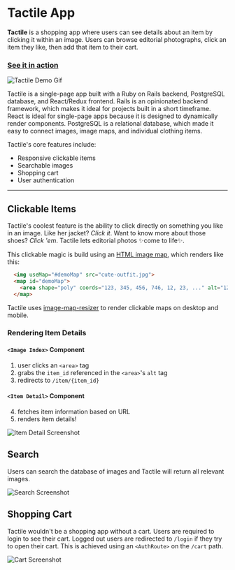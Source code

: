 # Tactile App
__Tactile__ is a shopping app where users can see details about an item by clicking it within an image. Users can browse editorial photographs, click an item they like, then add that item to their cart. 

### [See it in action](http://ashvalejohn-full-stack.herokuapp.com/#/)

![Tactile Demo Gif](http://res.cloudinary.com/ashvalejohn/image/upload/c_scale,w_800/v1512164119/readme_ghsm5g.gif)

Tactile is a single-page app built with a Ruby on Rails backend, PostgreSQL database, and React/Redux frontend. Rails is an opinionated backend framework, which makes it ideal for projects built in a short timeframe. React is ideal for single-page apps because it is designed to dynamically render components. PostgreSQL is a relational database, which made it easy to connect images, image maps, and individual clothing items.

Tactile's core features include:
- Responsive clickable items
- Searchable images
- Shopping cart
- User authentication

___
## Clickable Items
Tactile's coolest feature is the ability to click directly on something you like in an image. Like her jacket? *Click it*. Want to know more about those shoes? *Click 'em*. Tactile lets editorial photos ✨come to life✨.

This clickable magic is build using an [HTML image map](https://developer.mozilla.org/en-US/docs/Web/HTML/Element/map), which renders like this:
```html
  <img useMap="#demoMap" src="cute-outfit.jpg">
  <map id="demoMap">
    <area shape="poly" coords="123, 345, 456, 746, 12, 23, ..." alt="12">
  </map>
```

Tactile uses [image-map-resizer](https://www.npmjs.com/package/image-map-resizer) to render clickable maps on desktop and mobile.

### Rendering Item Details
#### `<Image Index>` Component
1. user clicks an `<area>` tag
2. grabs the `item_id` referenced in the `<area>`'s `alt` tag
3. redirects to `/item/{item_id}`

#### `<Item Detail>` Component
4. fetches item information based on URL
5. renders item details!

![Item Detail Screenshot](http://res.cloudinary.com/ashvalejohn/image/upload/c_scale,w_800/v1512167147/Screen_Shot_2017-12-01_at_2.24.54_PM_sgji6t.png)

## Search
Users can search the database of images and Tactile will return all relevant images. 

![Search Screenshot](http://res.cloudinary.com/ashvalejohn/image/upload/c_scale,w_800/v1512168130/Screen_Shot_2017-12-01_at_2.41.23_PM_ruqaxv.png)

## Shopping Cart
Tactile wouldn't be a shopping app without a cart. Users are required to login to see their cart. Logged out users are redirected to `/login` if they try to open their cart. This is achieved using an `<AuthRoute>` on the `/cart` path.

![Cart Screenshot](http://res.cloudinary.com/ashvalejohn/image/upload/c_scale,w_800/v1512167963/Screen_Shot_2017-12-01_at_2.38.58_PM_sev5re.png)
